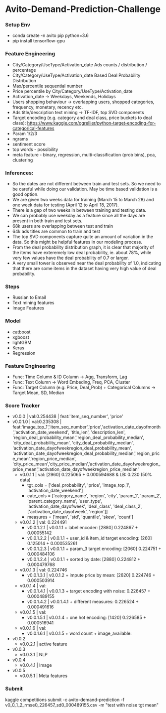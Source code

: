 # Avito-Demand-Prediction-Challenge

### Setup Env
- conda create -n avito pip python=3.6
- pip install tensorflow-gpu


### Feature Engineering
- City/Category/UseType/Activation_date Ads counts / distribution / percentage
- City/Category/UseType/Activation_date Based Deal Probability Distribution
- Max/percentile sequential number
- Price percentile by City/Category/UseType/Activation_date
- Activation_date -> Weekdays, Weekends, Holidays
- Users shopping behaviour -> overlapping users, shopped categories, frequency, monetary, recency etc.
- Ads title/description text mining -> TF-IDF, top SVD components
- Target encoding (e.g. category and deal class, price buckets to deal class): https://www.kaggle.com/ogrellier/python-target-encoding-for-categorical-features
- Param 1/2/3
- ngrams
- sentiment score
- top words - possibility
- meta feature - binary, regression, multi-classification (prob bins), pca, clustering

### Inferences:
- So the dates are not different between train and test sets. So we need to be careful while doing our validation. May be time based validation is a good option.
- We are given two weeks data for training (March 15 to March 28) and one week data for testing (April 12 to April 18, 2017).
- There is a gap of two weeks in between training and testing data.
- We can probably use weekday as a feature since all the days are present in both train and test sets.
- 68k users are overlapping between test and train
- 64k ads titles are common to train and test
- The top SVD components capture quite an amount of variation in the data. So this might be helpful features in our modeling process.
- From the deal probability distribution graph, it is clear that majority of the items have exteremely low deal probability, ie. about 78%, while very few values have the deal probability of 0.7 or larger.
- A very small tower is observed near the deal probability of 1.0, indicating that there are some items in the dataset having very high value of deal probability.

### Steps
- Russian to Email
- Text mining features
- Image Features

### Model
- catboost 
- xgboost
- lightGBM
- Keras
- Regression

### Feature Engineering
- Func: Time Column & ID Column -> Agg, Transform, Lag
- Func: Text Column -> Word Embeding, Freq, PCA, Cluster
- Func: Target Column (e.g. Price, Deal_Prob) + Categorical Columns -> Target Mean, SD, Median

### Score Tracker
- v0.0.0 | val:0.254438 | feat:'item_seq_number', 'price'
- v0.0.1.0 | val:0.235308 | feat:'image_top_1','item_seq_number','price','activation_date_dayofmonth','activation_date_weekend', 'title_len', 'description_len', 'region_deal_probability_mean','region_deal_probability_median', 'city_deal_probability_mean', 'city_deal_probability_median', 'activation_date_dayofweekregion_deal_probability_mean', 'activation_date_dayofweekregion_deal_probability_median','region_price_mean','region_price_median', 'city_price_mean','city_price_median','activation_date_dayofweekregion_price_mean','activation_date_dayofweekregion_price_median'
	- v0.0.1.1 | val: [2960] 0.225065 + 0.000594688 & LB: 0.230 (50% data)
		- tgt_cols = ['deal_probability', 'price', 'image_top_1', 'activation_date_weekend']
		- cate_cols = ['category_name', 'region', 'city', 'param_1', 'param_2', 'parent_category_name', 'user_type', 'activation_date_dayofweek', 'deal_class', 'deal_class_2', ['activation_date_dayofweek', 'region']]
		- measures = ['mean', 'std', 'quantile', 'skew', 'count']
	- v0.0.1.2 | val: 0.224491
		- v0.0.1.2.1 | v0.0.1.1 + label encoder: [2880] 0.224867 + 0.00055142
		- v0.0.1.2.2 | v0.0.1.1 + user_id & item_id target encoding: [260] 0.125014 + 0.000535261
		- v0.0.1.2.3 | v0.0.1.1 + param_3 target encoding: [2060] 0.224751 + 0.000484106
		- v0.0.1.2.4 | v0.0.1.1 + sorted by date: [2880] 0.224812 + 0.000479768
	- v0.0.1.3 | val: 0.224746
		- v0.0.1.3.1 | v0.0.1.2 + impute price by mean: [2620] 0.224746 + 0.000503914
	- v0.0.1.4 | val:
		- v0.0.1.4.1 | v0.0.1.3 + target encoding with noise: 0.226457 + 0.000489155
		- v0.0.1.4.2 | v0.0.1.4.1 + different measures: 0.226524 + 0.000491616
	- v0.0.1.5 | val:
		- v0.0.1.5.1 | v0.0.1.4 + one hot encoding: [1420] 0.226585 + 0.000516941
	- v0.0.1.6 | val:
		- v0.0.1.6.1 | v0.0.1.5 + word count + image_available:
- v0.0.2
	- v0.0.2.1 | active feature
- v0.0.3
	- v0.0.3.1 | NLP
- v0.0.4
	- v0.0.4.1 | Image
- v0.0.5
	- v0.0.5.1 | Meta features


### Submit
kaggle competitions submit -c avito-demand-prediction -f v0_0_1_2_rmse0_226457_sd0_000489155.csv -m "test with noise tgt mean"